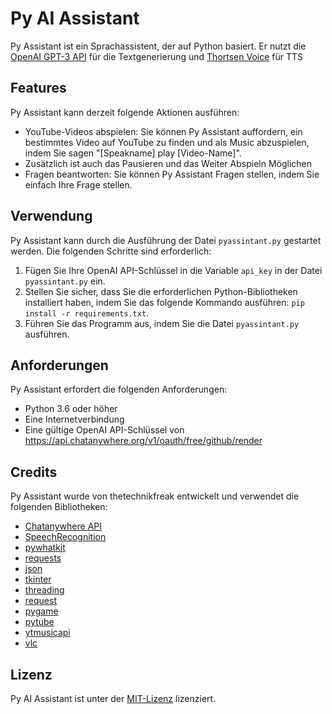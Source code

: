 # Py AI Assistant

Py Assistant ist ein Sprachassistent, der auf Python basiert. Er nutzt die [OpenAI GPT-3 API](https://openai.com/) für die Textgenerierung und [Thortsen Voice](https://www.thorsten-voice.de/en/motivation-vision/) für TTS 

## Features

Py Assistant kann derzeit folgende Aktionen ausführen:

- YouTube-Videos abspielen: Sie können Py Assistant auffordern, ein bestimmtes Video auf YouTube zu finden und als Music abzuspielen, indem Sie sagen "[Speakname] play [Video-Name]".
- Zusätzlich ist auch das Pausieren und das Weiter Abspieln Möglichen
- Fragen beantworten: Sie können Py Assistant Fragen stellen, indem Sie einfach Ihre Frage stellen.

## Verwendung

Py Assistant kann durch die Ausführung der Datei `pyassintant.py` gestartet werden. Die folgenden Schritte sind erforderlich:

1. Fügen Sie Ihre OpenAI API-Schlüssel in die Variable `api_key` in der Datei `pyassintant.py` ein.
2. Stellen Sie sicher, dass Sie die erforderlichen Python-Bibliotheken installiert haben, indem Sie das folgende Kommando ausführen: `pip install -r requirements.txt`.
3. Führen Sie das Programm aus, indem Sie die Datei `pyassintant.py` ausführen.

## Anforderungen

Py Assistant erfordert die folgenden Anforderungen:

- Python 3.6 oder höher
- Eine Internetverbindung
- Eine gültige OpenAI API-Schlüssel von https://api.chatanywhere.org/v1/oauth/free/github/render

## Credits

Py Assistant wurde von thetechnikfreak entwickelt und verwendet die folgenden Bibliotheken:

- [Chatanywhere API](https://api.chatanywhere.org/v1/oauth/free/github/render)
- [SpeechRecognition](https://pypi.org/project/SpeechRecognition/)
- [pywhatkit](https://pypi.org/project/pywhatkit/)
- [requests](https://pypi.org/project/requests/)
- [json](https://docs.python.org/3/library/json.html)
- [tkinter](https://docs.python.org/3/library/tk.html)
- [threading](https://pypi.org/project/threading)
- [request](https://pypi.org/project/request)
- [pygame](https://pypi.org/project/pygame)
- [pytube](https://pypi.org/project/pytube)
- [ytmusicapi](https://pypi.org/project/ytmusicapi)
- [vlc](https://pypi.org/project/python-vlc)

## Lizenz

Py AI Assistant ist unter der [MIT-Lizenz](https://opensource.org/licenses/MIT) lizenziert.
